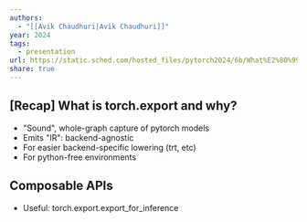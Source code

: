 ```yaml
---
authors:
  - "[[Avik Chaudhuri|Avik Chaudhuri]]"
year: 2024
tags:
  - presentation
url: https://static.sched.com/hosted_files/pytorch2024/6b/What%E2%80%99s%20new%20in%20torch.export_.pptx.pdf?_gl=1*1s5cwnu*_gcl_au*MTk3MjgxODE5OC4xNzI3MjU4NDM2
share: true
---
```

## [Recap] What is torch.export and why?

- "Sound", whole-graph capture of pytorch models
- Emits "IR": backend-agnostic
- For easier backend-specific lowering (trt, etc)
- For python-free environments

## Composable APIs
- Useful: torch.export.export_for_inference 


